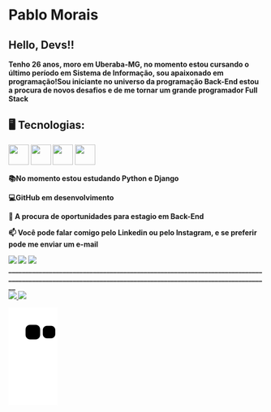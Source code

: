 # **Pablo Morais** 

## Hello, Devs!!

**Tenho 26 anos, moro em Uberaba-MG, no momento estou cursando o último período em Sistema de Informação, sou apaixonado em programação!Sou iniciante no universo da programação Back-End estou a procura de novos desafios e de me tornar um grande programador Full Stack**


## 🖥️ Tecnologias:
<div>
<img src="https://cdn.jsdelivr.net/gh/devicons/devicon/icons/python/python-original-wordmark.svg" width="40" height="40" /> <b>
<img src="https://cdn.jsdelivr.net/gh/devicons/devicon/icons/django/django-plain-wordmark.svg" width="40" height="40" /> <b>
<img src="https://cdn.jsdelivr.net/gh/devicons/devicon/icons/javascript/javascript-original.svg" width="40" height="40"/> <b>
<img src="https://cdn.jsdelivr.net/gh/devicons/devicon/icons/mysql/mysql-original-wordmark.svg" width="40" height="40" /> <b>
     <div>

     
          

**📚No momento estou estudando Python e Django**

**💻GitHub em desenvolvimento** 

**🌱 A procura de oportunidades para estagio em Back-End**

**📫 Você pode falar comigo pelo Linkedin ou pelo Instagram, e se preferir pode me enviar um e-mail**
<div>
<a href="https://instagram.com/pablomorais4" target="_blank"><img src="https://img.shields.io/badge/-Instagram-%23E4405F?style=for-the-badge&logo=instagram&logoColor=white" target="_blank"></a> <a href = "mailto:pablim1010@gmail.com"><img src="https://img.shields.io/badge/Gmail-D14836?style=for-the-badge&logo=gmail&logoColor=white" target="_blank"></a>  <a href="https://www.linkedin.com/in/pablo-morais-2826b7192" target="_blank"><img src="https://img.shields.io/badge/-LinkedIn-%230077B5?style=for-the-badge&logo=linkedin&logoColor=white" target="_blank"></a>   
</div>
________________________________________________________________________________________________________________________________________________________
<div> <a href="https://github.com/PabloMorais10"> <img height="120em" src="https://github-readme-stats.vercel.app/api/top-langs/?username=PabloMorais10&layout=compact&langs_count=7&theme=dracula"/> <img height="120em" src="https://github-readme-stats.vercel.app/api?username=PabloMorais10&show_icons=true&theme=gradient&include_all_commits=true&count_private=true"/> </div>

![Snake animation](https://github.com/PabloMorais10/PabloMorais10/blob/output/github-contribution-grid-snake.svg)




